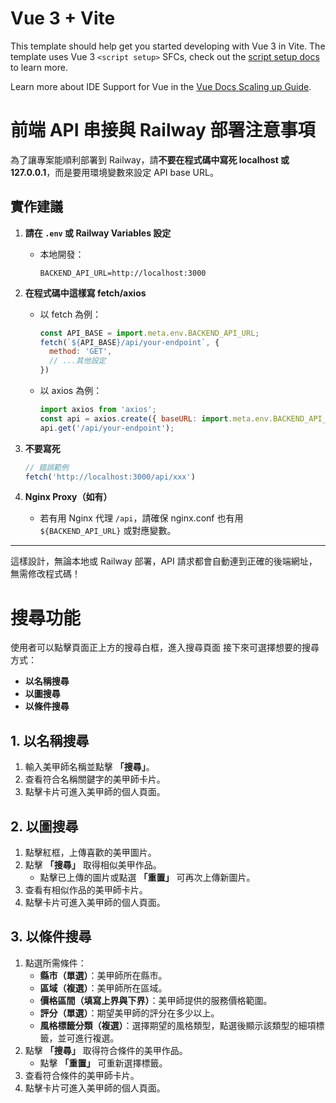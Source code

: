 # Vue 3 + Vite

This template should help get you started developing with Vue 3 in Vite. The template uses Vue 3 `<script setup>` SFCs, check out the [script setup docs](https://v3.vuejs.org/api/sfc-script-setup.html#sfc-script-setup) to learn more.

Learn more about IDE Support for Vue in the [Vue Docs Scaling up Guide](https://vuejs.org/guide/scaling-up/tooling.html#ide-support).


# 前端 API 串接與 Railway 部署注意事項

為了讓專案能順利部署到 Railway，請**不要在程式碼中寫死 localhost 或 127.0.0.1**，而是要用環境變數來設定 API base URL。

## 實作建議

1. **請在 `.env` 或 Railway Variables 設定**
   - 本地開發：
     ```env
     BACKEND_API_URL=http://localhost:3000
     ```
2. **在程式碼中這樣寫 fetch/axios**
   - 以 fetch 為例：
     ```js
     const API_BASE = import.meta.env.BACKEND_API_URL;
     fetch(`${API_BASE}/api/your-endpoint`, {
       method: 'GET',
       // ...其他設定
     })
     ```
   - 以 axios 為例：
     ```js
     import axios from 'axios';
     const api = axios.create({ baseURL: import.meta.env.BACKEND_API_URL });
     api.get('/api/your-endpoint');
     ```

3. **不要寫死**
   ```js
   // 錯誤範例
   fetch('http://localhost:3000/api/xxx')
   ```

4. **Nginx Proxy（如有）**
   - 若有用 Nginx 代理 `/api`，請確保 nginx.conf 也有用 `${BACKEND_API_URL}` 或對應變數。

---

這樣設計，無論本地或 Railway 部署，API 請求都會自動連到正確的後端網址，無需修改程式碼！



# 搜尋功能  

使用者可以點擊頁面正上方的搜尋白框，進入搜尋頁面
接下來可選擇想要的搜尋方式：  
- **以名稱搜尋**  
- **以圖搜尋**  
- **以條件搜尋**  

## 1. 以名稱搜尋  
1. 輸入美甲師名稱並點擊 **「搜尋」**。  
2. 查看符合名稱關鍵字的美甲師卡片。  
3. 點擊卡片可進入美甲師的個人頁面。  

## 2. 以圖搜尋  
1. 點擊紅框，上傳喜歡的美甲圖片。  
2. 點擊 **「搜尋」** 取得相似美甲作品。  
   - 點擊已上傳的圖片或點選 **「重置」** 可再次上傳新圖片。  
3. 查看有相似作品的美甲師卡片。  
4. 點擊卡片可進入美甲師的個人頁面。  

## 3. 以條件搜尋  
1. 點選所需條件：  
   - **縣市（單選）**：美甲師所在縣市。  
   - **區域（複選）**：美甲師所在區域。  
   - **價格區間（填寫上界與下界）**：美甲師提供的服務價格範圍。  
   - **評分（單選）**：期望美甲師的評分在多少以上。  
   - **風格標籤分類（複選）**：選擇期望的風格類型，點選後顯示該類型的細項標籤，並可進行複選。  
2. 點擊 **「搜尋」** 取得符合條件的美甲作品。  
   - 點擊 **「重置」** 可重新選擇標籤。  
3. 查看符合條件的美甲師卡片。  
4. 點擊卡片可進入美甲師的個人頁面。  
